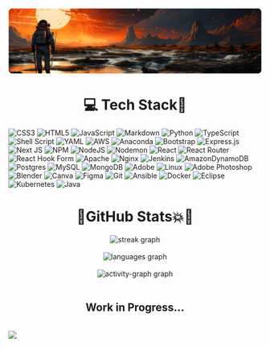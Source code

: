 




<!-- Proudly created with GPRM ( https://gprm.itsvg.in ) -->
<!--- 👋 Hi, I’m @Ayush-Dube
- 👀 I’m interested in Full Stack Developement
- 🌱 I’m currently learning ...a lot
--->
<!---
Ayush-Dube/Ayush-Dube is a ✨ special ✨ repository because its `README.md` (this file) appears on your GitHub profile.
You can click the Preview link to take a look at your changes.
--->
  <div align="center">
      <img src="https://github.com/Ayush-Dube/Ayush-Dube/blob/main/astrop1.png?raw=true" />
  </div>


<div align="center"><h1>💻 Tech Stack🦾</h1></div>  

![CSS3](https://img.shields.io/badge/css3-%231572B6.svg?style=flat&logo=css3&logoColor=white) ![HTML5](https://img.shields.io/badge/html5-%23E34F26.svg?style=flat&logo=html5&logoColor=white) ![JavaScript](https://img.shields.io/badge/javascript-%23323330.svg?style=flat&logo=javascript&logoColor=%23F7DF1E) ![Markdown](https://img.shields.io/badge/markdown-%23000000.svg?style=flat&logo=markdown&logoColor=white) ![Python](https://img.shields.io/badge/python-3670A0?style=flat&logo=python&logoColor=ffdd54) ![TypeScript](https://img.shields.io/badge/typescript-%23007ACC.svg?style=flat&logo=typescript&logoColor=white) ![Shell Script](https://img.shields.io/badge/shell_script-%23121011.svg?style=flat&logo=gnu-bash&logoColor=white) ![YAML](https://img.shields.io/badge/yaml-%23ffffff.svg?style=flat&logo=yaml&logoColor=151515) ![AWS](https://img.shields.io/badge/AWS-%23FF9900.svg?style=flat&logo=amazon-aws&logoColor=white) ![Anaconda](https://img.shields.io/badge/Anaconda-%2344A833.svg?style=flat&logo=anaconda&logoColor=white) ![Bootstrap](https://img.shields.io/badge/bootstrap-%238511FA.svg?style=flat&logo=bootstrap&logoColor=white) ![Express.js](https://img.shields.io/badge/express.js-%23404d59.svg?style=flat&logo=express&logoColor=%2361DAFB) ![Next JS](https://img.shields.io/badge/Next-black?style=flat&logo=next.js&logoColor=white) ![NPM](https://img.shields.io/badge/NPM-%23CB3837.svg?style=flat&logo=npm&logoColor=white) ![NodeJS](https://img.shields.io/badge/node.js-6DA55F?style=flat&logo=node.js&logoColor=white) ![Nodemon](https://img.shields.io/badge/NODEMON-%23323330.svg?style=flat&logo=nodemon&logoColor=%BBDEAD) ![React](https://img.shields.io/badge/react-%2320232a.svg?style=flat&logo=react&logoColor=%2361DAFB) ![React Router](https://img.shields.io/badge/React_Router-CA4245?style=flat&logo=react-router&logoColor=white) ![React Hook Form](https://img.shields.io/badge/React%20Hook%20Form-%23EC5990.svg?style=flat&logo=reacthookform&logoColor=white) ![Apache](https://img.shields.io/badge/apache-%23D42029.svg?style=flat&logo=apache&logoColor=white) ![Nginx](https://img.shields.io/badge/nginx-%23009639.svg?style=flat&logo=nginx&logoColor=white) ![Jenkins](https://img.shields.io/badge/jenkins-%232C5263.svg?style=flat&logo=jenkins&logoColor=white) ![AmazonDynamoDB](https://img.shields.io/badge/Amazon%20DynamoDB-4053D6?style=flat&logo=Amazon%20DynamoDB&logoColor=white) ![Postgres](https://img.shields.io/badge/postgres-%23316192.svg?style=flat&logo=postgresql&logoColor=white) ![MySQL](https://img.shields.io/badge/mysql-4479A1.svg?style=flat&logo=mysql&logoColor=white) ![MongoDB](https://img.shields.io/badge/MongoDB-%234ea94b.svg?style=flat&logo=mongodb&logoColor=white) ![Adobe](https://img.shields.io/badge/adobe-%23FF0000.svg?style=flat&logo=adobe&logoColor=white) ![Linux](https://img.shields.io/badge/Linux-FCC624?style=flat&logo=linux&logoColor=black) ![Adobe Photoshop](https://img.shields.io/badge/adobe%20photoshop-%2331A8FF.svg?style=flat&logo=adobe%20photoshop&logoColor=white) ![Blender](https://img.shields.io/badge/blender-%23F5792A.svg?style=flat&logo=blender&logoColor=white) ![Canva](https://img.shields.io/badge/Canva-%2300C4CC.svg?style=flat&logo=Canva&logoColor=white) ![Figma](https://img.shields.io/badge/figma-%23F24E1E.svg?style=flat&logo=figma&logoColor=white) ![Git](https://img.shields.io/badge/git-%23F05033.svg?style=flat&logo=git&logoColor=white) ![Ansible](https://img.shields.io/badge/ansible-%231A1918.svg?style=flat&logo=ansible&logoColor=white) ![Docker](https://img.shields.io/badge/docker-%230db7ed.svg?style=flat&logo=docker&logoColor=white) 
![Eclipse](https://img.shields.io/badge/Eclipse-FE7A16.svg?style=flat&logo=Eclipse&logoColor=blue) ![Kubernetes](https://img.shields.io/badge/kubernetes-%23326ce5.svg?style=flat&logo=kubernetes&logoColor=white) ![Java](https://img.shields.io/badge/java-%23ED8B00.svg?style=flat&logo=openjdk&logoColor=blue) 
<!-- # 📊 GitHub Stats:
![](https://github-readme-streak-stats.herokuapp.com/?user=Ayush-Dube&theme=neon&hide_border=false)<br/>
![](https://github-readme-stats.vercel.app/api/top-langs/?username=Ayush-Dube&theme=neon&hide_border=false&include_all_commits=false&count_private=false&layout=donut) -->



<div align="center"><h1>🤖GitHub Stats💥📝</h1></div>
<div align="center">
    <img src="https://streak-stats.demolab.com?user=Ayush-dube&locale=en&mode=daily&theme=dark&hide_border=false&border_radius=5&order=3" height="220" alt="streak graph"  />
  </div>
  <br>
  
  <div align="center">
      <img src="https://github-readme-stats.vercel.app/api/top-langs?username=Ayush-Dube&locale=en&hide_title=false&layout=donut&card_width=320&langs_count=5&theme=neon&hide_border=true&order=2" height="200" alt="languages graph"  />
    </div>
    <br>
  <div align="center">
    <img src="https://github-readme-activity-graph.vercel.app/graph?username=Ayush-Dube&radius=16&theme=react&area=true&order=5" height="250" alt="activity-graph graph"  />
  </div>

  <br>
  
  <div align='center'><h2>Work in Progress...</h2></div>

  [![](https://visitcount.itsvg.in/api?id=Ayush-Dube&icon=10&color=4)](https://visitcount.itsvg.in)
---

<!-- Proudly created with GPRM ( https://gprm.itsvg.in ) -->
